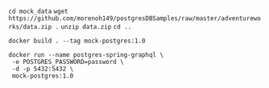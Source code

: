 `cd mock_data`
`wget https://github.com/morenoh149/postgresDBSamples/raw/master/adventureworks/data.zip .`
`unzip data.zip`
`cd ..`

`docker build . --tag mock-postgres:1.0`

```
docker run --name postgres-spring-graphql \
 -e POSTGRES_PASSWORD=password \
 -d -p 5432:5432 \
 mock-postgres:1.0
```

